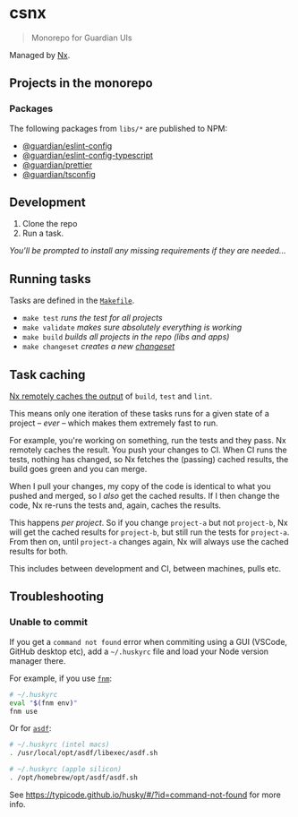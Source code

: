 # csnx

> Monorepo for Guardian UIs

Managed by [Nx](https://nx.dev/).

## Projects in the monorepo

### Packages

The following packages from `libs/*` are published to NPM:

<!-- START PACKAGES -->
<!-- THIS CONTENT IS AUTOGENERATED BY tools/scripts/maintain-readme/index.mjs -->

- [@guardian/eslint-config](libs/eslint-config)
- [@guardian/eslint-config-typescript](libs/eslint-config-typescript)
- [@guardian/prettier](libs/prettier)
- [@guardian/tsconfig](libs/tsconfig)

<!-- END PACKAGES -->

## Development

1. Clone the repo
2. Run a task.

_You'll be prompted to install any missing requirements if they are needed..._

## Running tasks

Tasks are defined in the [`Makefile`](./Makefile).

<!-- START TASKS -->
<!-- THIS CONTENT IS AUTOGENERATED BY tools/scripts/maintain-readme/index.mjs -->

- `make test` _runs the test for all projects_
- `make validate` _makes sure absolutely everything is working_
- `make build` _builds all projects in the repo (libs and apps)_
- `make changeset` _creates a new [changeset](https://github.com/changesets/changesets/blob/main/docs/intro-to-using-changesets.md)_

<!-- END TASKS -->

## Task caching

[Nx remotely caches the output](https://nx.dev/using-nx/mental-model#computation-hashing-and-caching) of `build`, `test` and `lint`.

This means only one iteration of these tasks runs for a given state of a project – _ever_ – which makes them extremely fast to run.

For example, you're working on something, run the tests and they pass. Nx remotely caches the result. You push your changes to CI. When CI runs the tests, nothing has changed, so Nx fetches the (passing) cached results, the build goes green and you can merge.

When I pull your changes, my copy of the code is identical to what you pushed and merged, so I _also_ get the cached results. If I then change the code, Nx re-runs the tests and, again, caches the results.

This happens _per project_. So if you change `project-a` but not `project-b`, Nx will get the cached results for `project-b`, but still run the tests for `project-a`. From then on, until `project-a` changes again, Nx will always use the cached results for both.

This includes between development and CI, between machines, pulls etc.

## Troubleshooting

### Unable to commit

If you get a `command not found` error when commiting using a GUI (VSCode, GitHub desktop etc), add a `~/.huskyrc` file and load your Node version manager there.

For example, if you use [`fnm`](https://github.com/Schniz/fnm):

```sh
# ~/.huskyrc
eval "$(fnm env)"
fnm use
```

Or for [`asdf`](https://asdf-vm.com/):

```sh
# ~/.huskyrc (intel macs)
. /usr/local/opt/asdf/libexec/asdf.sh
```

```sh
# ~/.huskyrc (apple silicon)
. /opt/homebrew/opt/asdf/asdf.sh
```

See https://typicode.github.io/husky/#/?id=command-not-found for more info.
